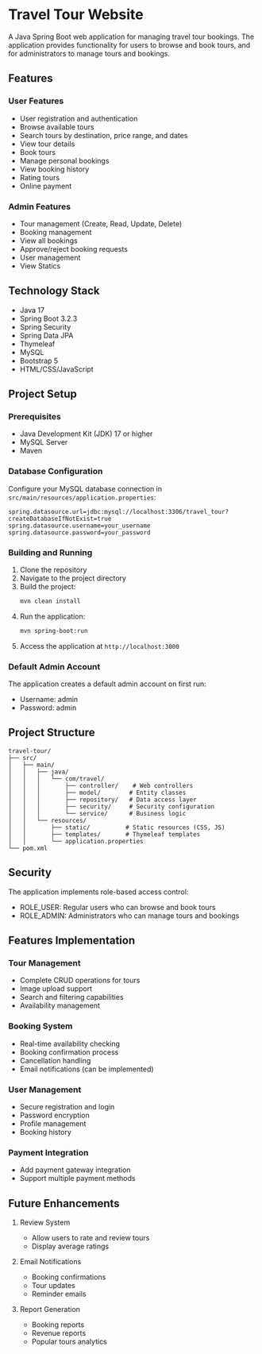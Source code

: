 # Travel Tour Website

A Java Spring Boot web application for managing travel tour bookings. The application provides functionality for users to browse and book tours, and for administrators to manage tours and bookings.

## Features

### User Features
- User registration and authentication
- Browse available tours
- Search tours by destination, price range, and dates
- View tour details
- Book tours
- Manage personal bookings
- View booking history
- Rating tours
- Online payment

### Admin Features
- Tour management (Create, Read, Update, Delete)
- Booking management
- View all bookings
- Approve/reject booking requests
- User management
- View Statics

## Technology Stack

- Java 17
- Spring Boot 3.2.3
- Spring Security
- Spring Data JPA
- Thymeleaf
- MySQL
- Bootstrap 5
- HTML/CSS/JavaScript

## Project Setup

### Prerequisites
- Java Development Kit (JDK) 17 or higher
- MySQL Server
- Maven

### Database Configuration
Configure your MySQL database connection in `src/main/resources/application.properties`:
```properties
spring.datasource.url=jdbc:mysql://localhost:3306/travel_tour?createDatabaseIfNotExist=true
spring.datasource.username=your_username
spring.datasource.password=your_password
```

### Building and Running
1. Clone the repository
2. Navigate to the project directory
3. Build the project:
   ```bash
   mvn clean install
   ```
4. Run the application:
   ```bash
   mvn spring-boot:run
   ```
5. Access the application at `http://localhost:3000`

### Default Admin Account
The application creates a default admin account on first run:
- Username: admin
- Password: admin

## Project Structure

```
travel-tour/
├── src/
│   ├── main/
│   │   ├── java/
│   │   │   └── com/travel/
│   │   │       ├── controller/    # Web controllers
│   │   │       ├── model/        # Entity classes
│   │   │       ├── repository/   # Data access layer
│   │   │       ├── security/     # Security configuration
│   │   │       └── service/      # Business logic
│   │   └── resources/
│   │       ├── static/          # Static resources (CSS, JS)
│   │       ├── templates/       # Thymeleaf templates
│   │       └── application.properties
└── pom.xml
```

## Security

The application implements role-based access control:
- ROLE_USER: Regular users who can browse and book tours
- ROLE_ADMIN: Administrators who can manage tours and bookings

## Features Implementation

### Tour Management
- Complete CRUD operations for tours
- Image upload support
- Search and filtering capabilities
- Availability management

### Booking System
- Real-time availability checking
- Booking confirmation process
- Cancellation handling
- Email notifications (can be implemented)

### User Management
- Secure registration and login
- Password encryption
- Profile management
- Booking history

### Payment Integration
- Add payment gateway integration
- Support multiple payment methods

## Future Enhancements

1. Review System
   - Allow users to rate and review tours
   - Display average ratings

2. Email Notifications
   - Booking confirmations
   - Tour updates
   - Reminder emails

3. Report Generation
   - Booking reports
   - Revenue reports
   - Popular tours analytics
